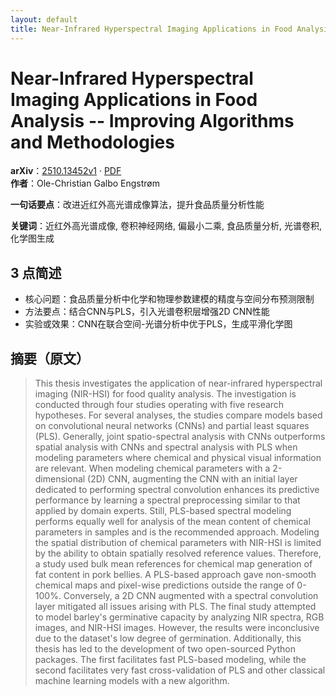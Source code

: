 ```yaml
---
layout: default
title: Near-Infrared Hyperspectral Imaging Applications in Food Analysis -- Improving Algorithms and Methodologies
---
```


# Near-Infrared Hyperspectral Imaging Applications in Food Analysis -- Improving Algorithms and Methodologies
**arXiv**：[2510.13452v1](https://arxiv.org/abs/2510.13452) · [PDF](https://arxiv.org/pdf/2510.13452.pdf)  
**作者**：Ole-Christian Galbo Engstrøm  

**一句话要点**：改进近红外高光谱成像算法，提升食品质量分析性能

**关键词**：近红外高光谱成像, 卷积神经网络, 偏最小二乘, 食品质量分析, 光谱卷积, 化学图生成

## 3 点简述
- 核心问题：食品质量分析中化学和物理参数建模的精度与空间分布预测限制
- 方法要点：结合CNN与PLS，引入光谱卷积层增强2D CNN性能
- 实验或效果：CNN在联合空间-光谱分析中优于PLS，生成平滑化学图

## 摘要（原文）

> This thesis investigates the application of near-infrared hyperspectral
> imaging (NIR-HSI) for food quality analysis. The investigation is conducted
> through four studies operating with five research hypotheses. For several
> analyses, the studies compare models based on convolutional neural networks
> (CNNs) and partial least squares (PLS). Generally, joint spatio-spectral
> analysis with CNNs outperforms spatial analysis with CNNs and spectral analysis
> with PLS when modeling parameters where chemical and physical visual
> information are relevant. When modeling chemical parameters with a
> 2-dimensional (2D) CNN, augmenting the CNN with an initial layer dedicated to
> performing spectral convolution enhances its predictive performance by learning
> a spectral preprocessing similar to that applied by domain experts. Still,
> PLS-based spectral modeling performs equally well for analysis of the mean
> content of chemical parameters in samples and is the recommended approach.
> Modeling the spatial distribution of chemical parameters with NIR-HSI is
> limited by the ability to obtain spatially resolved reference values.
> Therefore, a study used bulk mean references for chemical map generation of fat
> content in pork bellies. A PLS-based approach gave non-smooth chemical maps and
> pixel-wise predictions outside the range of 0-100\%. Conversely, a 2D CNN
> augmented with a spectral convolution layer mitigated all issues arising with
> PLS. The final study attempted to model barley's germinative capacity by
> analyzing NIR spectra, RGB images, and NIR-HSI images. However, the results
> were inconclusive due to the dataset's low degree of germination. Additionally,
> this thesis has led to the development of two open-sourced Python packages. The
> first facilitates fast PLS-based modeling, while the second facilitates very
> fast cross-validation of PLS and other classical machine learning models with a
> new algorithm.

